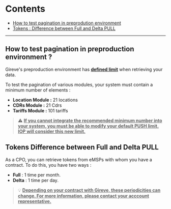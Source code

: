 # Contents

* [How to test pagination in preprodution environment](#how-to-test-pagination-in-preproduction-environment)
* [Tokens : Difference between Full and Delta PULL](#tokens-difference-between-full-and-delta-pull)
 
*** 


## How to test pagination in preproduction environment ?

Gireve's preproduction environment has **<ins>defined limit</ins>** when retrieving your data.

To test the pagination of various modules, your system must contain a minimum number of elements : 

- **Location Module :** 21 locations
- **CDRs Module :** 21 Cdrs
- **Tariffs Module :** 101 tariffs

> :warning: **<ins>If you cannot integrate the recommended minimum number into your system, you must be able to modify your default PUSH limit.
IOP will consider this new limit.</ins>**


## Tokens Difference between Full and Delta PULL

As a CPO, you can retrieve tokens from eMSPs with whom you have a contract.
To do this, you have two ways :

- **Full** : 1 time per month.
- **Delta** : 1 time per day. 

> :bulb: **<ins>Depending on your contract with Gireve, these periodicities can change. For more information, please contact your acccount representative.</ins>**
